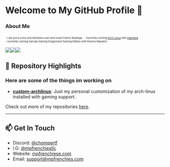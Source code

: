 <h1>Welcome to My GitHub Profile 👋</h1>

### About Me
<span style="font-size:8px;">- I am just a Linux and Windows user who loves French Bulldogs.</span>
<span style="font-size:8px;">- Currently running <a href="https://archlinux.org/">Arch-Linux</a> with <a href="https://hyprland.org/">Hyprland</a></span><br />
<span style="font-size:8px;">- Currently running Garuda Gaming Dragonized Gaming Edition with Plasma Wayland</span>

<div style="display: flex; flex-direction: row;">
  
  <!-- GitHub Stats Card -->
  <a href="https://github.com/anuraghazra/github-readme-stats">
    <img src="https://github-readme-stats.vercel.app/api?username=cannomaly&show=reviews,discussions_started,discussions_answered,prs_merged,prs_merged_percentage&show_icons=true&theme=dark&hide_border=true&bg_color=00000000" />
  </a>

  <!-- GitHub Streak Stats Card -->
  <a href="https://github.com/anuraghazra/github-readme-stats">
    <img src="https://github-readme-streak-stats.herokuapp.com/?user=cannomaly&theme=transparent&hide_border=true&layout=compact&langs_count=8&bg_color=00000000" />
  </a>

  <!-- Repositories per Language Card -->
  <a href="https://github.com/anuraghazra/github-readme-stats">
    <img src="https://github-profile-summary-cards.vercel.app/api/cards/repos-per-language?username=cannomaly&theme=dark&hide_border=true&bg_color=00000000" />
  </a>
</div>

<!---
<a href="https://github.com/anuraghazra/github-readme-stats">
  <img src="https://github-readme-stats.vercel.app/api?username=cannomaly&show=reviews,discussions_started,discussions_answered,prs_merged,prs_merged_percentage&show_icons=true&theme=dark&hide_border=true&bg_color=00000000" />
</a>

<a href="https://github.com/anuraghazra/github-readme-stats">
  <img src="https://github-readme-streak-stats.herokuapp.com/?user=cannomaly&theme=dark&hide_border=true&layout=compact&langs_count=8&bg_color=00000000" />
</a>

<a href="https://github.com/anuraghazra/github-readme-stats">
  <img src="https://github-profile-summary-cards.vercel.app/api/cards/repos-per-language?username=cannomaly&theme=dark&hide_border=true&layout=compact&bg_color=00000000" />
</a>
--->

## 🚀 Repository Highlights

<h3>Here are some of the things im working on</h3>

- [**custom-archlinux**](https://github.com/cannomaly/custom-archlinux): Just my personal customization of my arch-linux installed with gaming support.

Check out more of my repositories [here](https://github.com/cannomaly?tab=repositories).

---

## 📫 Get In Touch

- Discord: [@chompertf](https://discord.gg/aVyAwTS3eN)
- I.G: [@mpfrenchiesllc](https://www.instagram.com/mpfrenchiesllc/)
- Website: [mpfrenchiese.com](http://www.mpfrenchies.com)
- Email: support@mpfrenchies.com
